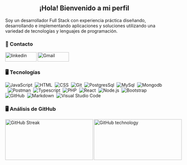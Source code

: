 <div align="center">
  <h2>¡Hola! Bienvenido a mi perfil </h2>
</div> 
<div>
  <p>
    Soy un desarrollador Full Stack con experiencia práctica diseñando, desarrollando e implementando aplicaciones y soluciones utilizando una variedad de tecnologías y lenguajes de programación.
  </p>
</div>

<h3>📲 Contacto</h3>
<div style="display:flex; column-gap: 3px">
<a href="https://www.linkedin.com/public-profile/settings?trk=d_flagship3_profile_self_view_public_profile" target="_blank">
  <img src="https://img.shields.io/badge/linkedin-%2300acee.svg?color=405DE6&style=for-the-badge&logo=linkedin&logoColor=white" alt="linkedin" height="30px" width="100px"/>
</a> 

<a href="mailto:jhoneinsteing@gmail.com" target="_blank" >
  <img src="https://img.shields.io/badge/-Gmail-D14836?style=for-the-badge&logo=Gmail&logoColor=white" alt="Gmail" height="30px" width="100px"></img>
</a>
</div>

<h3>🖥️ Tecnologías</h3>

![JavaScript](https://img.shields.io/badge/-JavaScript-05122A?style=flat&logo=javascript)&nbsp;
![HTML](https://img.shields.io/badge/-HTML-05122A?style=flat&logo=HTML5)&nbsp;
![CSS](https://img.shields.io/badge/-CSS-05122A?style=flat&logo=CSS3&logoColor=1572B6)&nbsp;
![Git](https://img.shields.io/badge/-Git-05122A?style=flat&logo=git)&nbsp;
![PostgresSql](https://img.shields.io/badge/Postgresql-05122A?style=flat&logo=postgresql)&nbsp;
![MySql](https://img.shields.io/badge/MySQL-05122A?style=flat&logo=mysql)&nbsp;
![Mongodb](https://img.shields.io/badge/mongodb-05122A?style=flat&logo=mongodb)&nbsp;
![Postman](https://img.shields.io/badge/postman-05122A?style=flat&logo=postman)&nbsp;
![Typescript](https://img.shields.io/badge/Typescript-05122A?style=flat&logo=typescript)&nbsp;
![PHP](https://img.shields.io/badge/logo-php-blue?logo=PHP)&nbsp;
![React](https://img.shields.io/badge/-React-05122A?style=flat&logo=react)&nbsp;
![Node.js](https://img.shields.io/badge/-Node.js-05122A?style=flat&logo=node.js)&nbsp;
![Bootstrap](https://img.shields.io/badge/-Bootstrap-05122A?style=flat&logo=bootstrap&logoColor=563D7C)&nbsp;
![GitHub](https://img.shields.io/badge/-GitHub-05122A?style=flat&logo=github)&nbsp;
![Markdown](https://img.shields.io/badge/-Markdown-05122A?style=flat&logo=markdown)&nbsp;
![Visual Studio Code](https://img.shields.io/badge/-Visual%20Studio%20Code-05122A?style=flat&logo=visual-studio-code&logoColor=007ACC)&nbsp;
 
<h3>🖥️ Análisis de GitHub</h3> 
<div style="display:flex; column-gap: 3px"> 
  <img src="https://github-readme-streak-stats.herokuapp.com?user=EinsteingCastiblanco&theme=dark&hide_border=true&locale=es" alt="GitHub Streak" width="280px" height="130px"/> 
  
  <img src="https://github-readme-stats.vercel.app/api/top-langs/?username=EinsteingCastiblanco&hide_progress=true&theme=dark&hide_border=true&locale=es" alt="GitHub technology" width="280px"  height="130px"/>
</div> 
